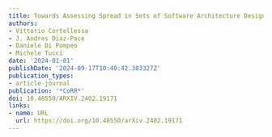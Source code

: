 ```yaml
---
title: Towards Assessing Spread in Sets of Software Architecture Designs
authors:
- Vittorio Cortellessa
- J. Andres Diaz-Pace
- Daniele Di Pompeo
- Michele Tucci
date: '2024-01-01'
publishDate: '2024-09-17T10:40:42.383327Z'
publication_types:
- article-journal
publication: '*CoRR*'
doi: 10.48550/ARXIV.2402.19171
links:
- name: URL
  url: https://doi.org/10.48550/arXiv.2402.19171
---
```

